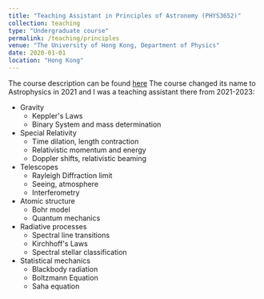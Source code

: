 ```yaml
---
title: "Teaching Assistant in Principles of Astronomy (PHYS3652)"
collection: teaching
type: "Undergraduate course"
permalink: /teaching/principles
venue: "The University of Hong Kong, Department of Physics"
date: 2020-01-01
location: "Hong Kong"
---
```

The course description can be found <a href="https://webapp.science.hku.hk/sr4/servlet/enquiry?Type=Course&course_code=PHYS3652" target="_blank">here</a>
The course changed its name to Astrophysics in 2021 and I was a teaching assistant there from 2021-2023: 


* Gravity
    * Keppler's Laws
    * Binary System and mass determination
* Special Relativity
    * Time dilation, length contraction
    * Relativistic momentum and energy
    * Doppler shifts, relativistic beaming
* Telescopes
    * Rayleigh Diffraction limit
    * Seeing, atmosphere 
    * Interferometry
*  Atomic structure
    * Bohr model
    * Quantum mechanics
*  Radiative processes 
    * Spectral line transitions
    * Kirchhoff's Laws
    * Spectral stellar classification
* Statistical mechanics
    * Blackbody radiation
    * Boltzmann Equation
    * Saha equation 

